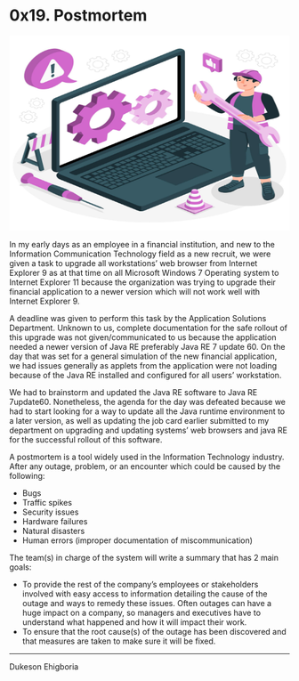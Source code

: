 # 0x19. Postmortem

<img src="./bg.jpg" style="width: 768px; height:350px;" alt="Programming Error">

In my early days as an employee in a financial institution, and new to the Information Communication Technology field as a new recruit, we were given a task to upgrade all workstations’ web browser from Internet Explorer 9 as at that time on all Microsoft Windows 7 Operating system to Internet Explorer 11 because the organization was trying to upgrade their financial application to a newer version which will not work well with Internet Explorer 9.

A deadline was given to perform this task by the Application Solutions Department. Unknown to us, complete documentation for the safe rollout of this upgrade was not given/communicated to us because the application needed a newer version of Java RE preferably Java RE 7 update 60.
On the day that was set for a general simulation of the new financial application, we had issues generally as applets from the application were not loading because of the Java RE installed and configured for all users’ workstation.

We had to brainstorm and updated the Java RE software to Java RE 7update60. Nonetheless, the agenda for the day was defeated because we had to start looking for a way to update all the Java runtime environment to a later version, as well as updating the job card earlier submitted to my department on upgrading and updating systems’ web browsers and java RE for the successful rollout of this software.

A postmortem is a tool widely used in the Information Technology industry. After any outage, problem, or an encounter which could be caused by the following:

- Bugs
- Traffic spikes
- Security issues
- Hardware failures
- Natural disasters
- Human errors (improper documentation of miscommunication)

The team(s) in charge of the system will write a summary that has 2 main goals:

- To provide the rest of the company’s employees or stakeholders involved with easy access to information detailing the cause of the outage and ways to remedy these issues. Often outages can have a huge impact on a company, so managers and executives have to understand what happened and how it will impact their work.
- To ensure that the root cause(s) of the outage has been discovered and that measures are taken to make sure it will be fixed.

---

Dukeson Ehigboria
